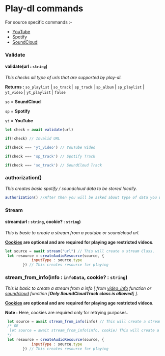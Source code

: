 # Play-dl commands

For source specific commands :-

-   [YouTube](https://github.com/play-dl/play-dl/tree/main/docs/YouTube#youtube)
-   [Spotify](https://github.com/play-dl/play-dl/tree/main/docs/Spotify#spotify)
-   [SoundCloud]()

### Validate

#### validate(url : `string`)

_This checks all type of urls that are supported by play-dl._

**Returns :** `so_playlist` | `so_track` | `sp_track` | `sp_album` | `sp_playlist` | `yt_video` | `yt_playlist` | `false`

`so` = **SoundCloud**

`sp` = **Spotify**

`yt` = **YouTube**

```js
let check = await validate(url)

if(!check) // Invalid URL

if(check === 'yt_video') // YouTube Video

if(check === 'sp_track') // Spotify Track

if(check === 'so_track') // SoundCloud Track
```

### authorization()

_This creates basic spotify / soundcloud data to be stored locally._

```js
authorization() //After then you will be asked about type of data you want to create and then follow the steps properly.
```

### Stream

#### stream(url : `string`, cookie? : `string`)

_This is basic to create a stream from a youtube or soundcloud url._

**[Cookies](https://github.com/play-dl/play-dl/discussions/34) are optional and are required for playing age restricted videos.**

```js
let source = await stream("url") // This will create a stream Class.
 let resource = createAudioResource(source, {
            inputType : source.type
        }) // This creates resource for playing
```

### stream_from_info(info : `infoData`, cookie? : `string`)

_This is basic to create a stream from a info [ from [video_info](https://github.com/play-dl/play-dl#video_infourl--string) function or [soundcloud]() function [**Only SoundCloudTrack class is allowed**] ]._

**[Cookies](https://github.com/play-dl/play-dl/discussions/34) are optional and are required for playing age restricted videos.**

**Note :** Here, cookies are required only for retrying purposes.

```js
 let source = await stream_from_info(info) // This will create a stream Class from video_info or SoundCoudTrack Class.
 /* OR
  let source = await stream_from_info(info, cookie) This will create a stream Class and also give cookies if retrying.
 */
 let resource = createAudioResource(source, {
            inputType : source.type
        }) // This creates resource for playing
```

